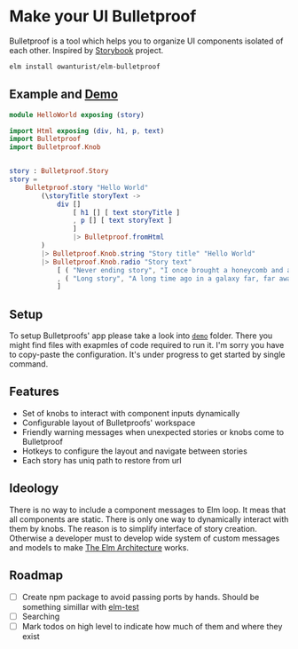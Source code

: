 # Make your UI Bulletproof

Bulletproof is a tool which helps you to organize UI components isolated of each other.
Inspired by [Storybook](https://storybook.js.org) project.

```bash
elm install owanturist/elm-bulletproof
```


## Example and [Demo](http://bulletproof-demo.s3-website-eu-west-1.amazonaws.com)

```elm
module HelloWorld exposing (story)

import Html exposing (div, h1, p, text)
import Bulletproof
import Bulletproof.Knob


story : Bulletproof.Story
story =
    Bulletproof.story "Hello World"
        (\storyTitle storyText ->
            div []
                [ h1 [] [ text storyTitle ]
                , p [] [ text storyText ]
                ]
                |> Bulletproof.fromHtml
        )
        |> Bulletproof.Knob.string "Story title" "Hello World"
        |> Bulletproof.Knob.radio "Story text"
            [ ( "Never ending story", "I once brought a honeycomb and a jackass into a brothel..." )
            , ( "Long story", "A long time ago in a galaxy far, far away..." )
            ]

```

## Setup

To setup Bulletproofs' app please take a look into [`demo`](./demo) folder. 
There you might find files with exapmles of code required to run it. 
I'm sorry you have to copy-paste the configuration. 
It's under progress to get started by single command.


## Features

- Set of knobs to interact with component inputs dynamically
- Configurable layout of Bulletproofs' workspace
- Friendly warning messages when unexpected stories or knobs come to Bulletproof
- Hotkeys to configure the layout and navigate between stories
- Each story has uniq path to restore from url


## Ideology

There is no way to include a component messages to Elm loop. It meas that all components are static.
There is only one way to dynamically interact with them by knobs.
The reason is to simplify interface of story creation.
Otherwise a developer must to develop wide system of custom messages and models to make
[The Elm Architecture](https://guide.elm-lang.org/architecture) works.


## Roadmap

- [ ] Create npm package to avoid passing ports by hands. Should be something simillar with 
[elm-test](https://package.elm-lang.org/packages/elm-explorations/test/latest)
- [ ] Searching
- [ ] Mark todos on high level to indicate how much of them and where they exist
